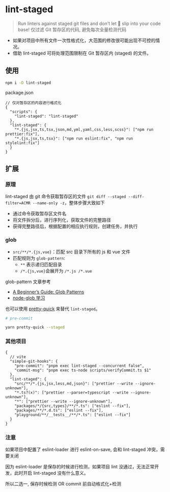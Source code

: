 # lint-staged

> Run linters against staged git files and don't let 💩 slip into your code base!
> 仅过滤 Git 暂存区的代码, 避免每次全量检测代码

- 如果对项目中所有文件一次性格式化，大范围的修改很可能出现不可控的情况。
- 借助 lint-staged 可将处理范围限制在 Git 暂存区内 (staged) 的文件。

## 使用

```bash
npm i -D lint-staged
```

package.json

```jsonc
// 仅对暂存区的内容进行格式化
{
  "scripts": {
    "lint-staged": "lint-staged"
  },
  "lint-staged": {
    "*.{js,jsx,ts,tsx,json,md,yml,yaml,css,less,scss}": ["npm run prettier:fix"],
    "*.{js,jsx,ts,tsx}": ["npm run eslint:fix", "npm run stylelint:fix"]
  }
}
```

## 扩展

### 原理

lint-staged 由 git 命令获取暂存区的文件 `git diff --staged --diff-filter=ACMR --name-only -z`，整体步骤大致如下

- 通过命令获取暂存区文件名
- 将文件拆分后，进行序列化，获取文件的完整路径
- 获得完整路径后，根据配置的相应执行规则，创建任务，并执行

### glob

- `src/**/*.{js,vue}`：匹配 src 目录下所有的 js 和 vue 文件
- 匹配规则为 `glob-pattern`:
  - `**` 表示递归匹配目录
  - `/*.{js,vue}`会展开为 `/*.js /*.vue`

glob-pattern 文章参考

- [A Beginner’s Guide: Glob Patterns](https://www.malikbrowne.com/blog/a-beginners-guide-glob-patterns)
- [node-glob 学习](https://www.cnblogs.com/liulangmao/p/4552339.html)

也可以使用 [pretty-quick](https://github.com/azz/pretty-quick#readme) 来替代 `lint-staged`。

```bash
# pre-commit

yarn pretty-quick --staged
```

### 其他项目

```jsonc
{
  // vite
  "simple-git-hooks": {
    "pre-commit": "pnpm exec lint-staged --concurrent false",
    "commit-msg": "pnpm exec ts-node scripts/verifyCommit.ts $1"
  },
  "lint-staged": {
    "src/**/*.{js,jsx,less,md,json}": ["prettier --write --ignore-unknown"],
    "*.ts?(x)": ["prettier --parser=typescript --write --ignore-unknown"],
    "*": ["prettier --write --ignore-unknown"],
    "packages/*/{src,types}/**/*.ts": ["eslint --fix"],
    "packages/**/*.d.ts": ["eslint --fix"],
    "playground/**/__tests__/**/*.ts": ["eslint --fix"]
  }
}
```

### 注意

如果项目中配置了 eslint-loader 进行 eslint-on-save, 会和 lint-staged 冲突，需要关闭

因为 eslint-loader 是保存的时候进行检测，如果项目 lint 没通过，无法正常开发，此时开启 lint-staged 没有什么意义。

所以二选一, 保存时候检测 OR commit 前自动格式化+检测
